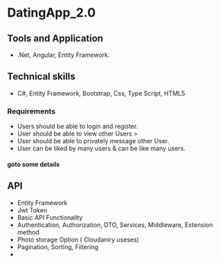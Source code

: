 # DatingApp_2.0
## Tools and Application
 - .Net, Angular, Entity Framework.
## Technical skills 
- C#, Entity Framework, Bootstrap, Css, Type Script, HTML5
### Requirements 
-  Users should be able to login and register.
-  User should be able to view other Users >
-  User should be able to privately message other User.
-  User can be liked by many users & can be like many users.

 #### goto some details
## API
  - Entity Framework
  - Jwt Token
  - Basic API Functionality
  - Authentication, Authorization, DTO, Services, Middleware, Extension method
  - Photo storage Option ( Cloudaniry useses)
  - Pagination, Sorting, Filtering 
  - 
 
